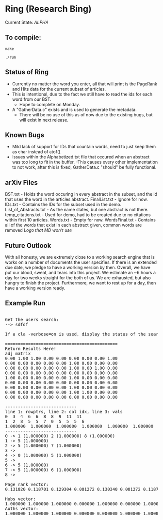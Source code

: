 # Ring (Research Bing)
Current State: *ALPHA*

## To compile:
<code>make</code>

<code>./run</code>

## Status of Ring
- Currently no matter the word you enter, all that will print is the PageRank and Hits data for the current subset of articles.
- This is intentional, due to the fact we still have to read the ids for each word from our BST.
  - Hope to complete on Monday.
- A "GatherData.c" exists and is used to generate the metadata.
  - There will be no use of this as of now due to the existing bugs, but will exist in next release.

## Known Bugs
- Mild lack of support for IDs that countain words, need to just keep them as char instead of atof().
- Issues within the Alphabetized.txt file that occured when an abstract was too long to fit in the buffer.
  -This causes every other implementation to not work, after this is fixed, GatherData.c "should" be fully functional.

## arXiv Files
BST.txt - Holds the word occuring in every abstract in the subset, and the id that uses the word in the articles abstract.
FinalList.txt - Ignore for now.
IDs.txt - Contains the IDs for the subset used in the demo.
List_of_Abstracts.txt - As the name states, but one abstract is not there.
temp_citations.txt - Used for demo, had to be created due to no citations within first 10 articles.
Words.txt - Empty for now.
WordsFinal.txt - Contains all of the words that exist in each abstract given, common words are removed 
*Logo that MD won't use*

## Future Outlook
With all honesty, we are extremely close to a working search engine that is works on a number of documents the user specifies.  If there is an extended due date, we pledge to have a working version by then.  Overall, we have put our blood, sweat, and tears into this project.  We estimate an ~6 hours a day for two weeks straight for the both of us.  We are exhausted, but also hungry to finish the project.  Furthermore, we want to rest up for a day, then have a working version ready.

## Example Run
<pre>

Get the users search:
--> sdfdf

If a cla -verbose=on is used, display the status of the search.

============================================
Return Results Here!
adj matrix
0.00 1.00 1.00 0.00 0.00 0.00 0.00 0.00 1.00
0.00 0.00 0.00 0.00 0.00 1.00 0.00 0.00 0.00
0.00 0.00 0.00 0.00 0.00 1.00 0.00 1.00 0.00
0.00 0.00 0.00 0.00 0.00 0.00 0.00 0.00 0.00
1.00 0.00 0.00 0.00 0.00 1.00 0.00 0.00 0.00
0.00 0.00 0.00 0.00 0.00 0.00 0.00 0.00 0.00
0.00 0.00 0.00 0.00 0.00 1.00 0.00 0.00 0.00
0.00 0.00 0.00 0.00 0.00 1.00 1.00 0.00 0.00
0.00 0.00 0.00 0.00 0.00 0.00 0.00 0.00 0.00

----------------------------
line 1: rowptrs, line 2: col idx, line 3: vals
0  3  4  6  6  8  8  9  11  11
1  2  8  5  5  7  0  5  5  5  6
1.000000  1.000000  1.000000  1.000000  1.000000  1.000000  1.000000  1.000000  1.000000  1.000000  1.000000
----------------------------
0 -> 1 (1.000000) 2 (1.000000) 8 (1.000000)
1 -> 5 (1.000000)
2 -> 5 (1.000000) 7 (1.000000)
3 ->
4 -> 0 (1.000000) 5 (1.000000)
5 ->
6 -> 5 (1.000000)
7 -> 5 (1.000000) 6 (1.000000)
8 ->

Page rank vector:
0.131820 0.118701 0.129304 0.081272 0.130340 0.081272 0.118701 0.127319 0.081272

Hubs vector:
1.000000 1.000000 1.000000 0.000000 1.000000 0.000000 1.000000 1.000000 0.000000
Auths vector:
1.000000 1.000000 1.000000 0.000000 0.000000 5.000000 1.000000 1.000000 1.000000
</pre>
